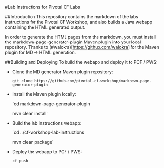 #Lab Instructions for Pivotal CF Labs

##Introduction
This repository contains the markdown of the labs instructions for the Pivotal CF Workshop, and also builds a Java webapp containing the HTML generated output.

In order to generate the HTML pages from the markdown, you must install the markdown-page-generator-plugin Maven plugin into your local repository.  Thanks to (#walokra)[https://github.com/walokra] for the Maven plugin for MD -> HTML generation.

##Building and Deploying
To build the webapp and deploy it to PCF / PWS:

* Clone the MD generator Maven plugin repository: 

    `git clone https://github.com/pivotal-cf-workshop/markdown-page-generator-plugin`

* Install the Maven plugin locally:

    `cd markdown-page-generator-plugin
	
	mvn clean install`

* Build the lab instructions webapp:

    `cd ../cf-workshop-lab-instructions
	
    mvn clean package`

* Deploy the webapp to PCF / PWS:

    `cf push`

